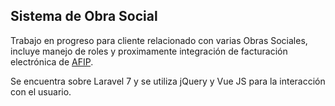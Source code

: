 ## Sistema de Obra Social

Trabajo en progreso para cliente relacionado con varias Obras Sociales, incluye manejo de roles y proximamente integración de facturación electrónica de [AFIP](https://www.afip.gob.ar/sitio/externos/default.asp).

Se encuentra sobre Laravel 7 y se utiliza jQuery y Vue JS para la interacción con el usuario.